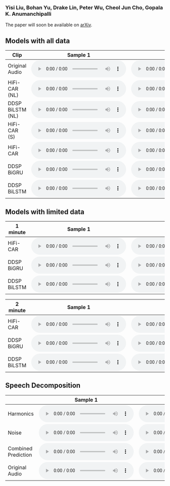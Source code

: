 ### Yisi Liu, Bohan Yu, Drake Lin, Peter Wu, Cheol Jun Cho, Gopala K. Anumanchipalli

The paper will soon be available on [arXiv](https://arxiv.org/).

## Models with all data

|     Clip       |   Sample 1  | Sample 2 |
|----------------|-------------|----------|
| Original Audio |<audio controls="" preload="auto" src="https://raw.githubusercontent.com/Louis0324/DDSP-Articulatory-Vocoder/ground1.wav" type="audio/pcm"></audio>| <audio controls="" preload="auto" src="https://raw.githubusercontent.com/Louis0324/DDSP-Articulatory-Vocoder/ground2.wav" type="audio/pcm"></audio>| 
| HiFi-CAR (NL) |<audio controls="" preload="auto" src="https://raw.githubusercontent.com/Louis0324/DDSP-Articulatory-Vocoder/hificarrNL1.wav" type="audio/pcm"></audio>| <audio controls="" preload="auto" src="https://raw.githubusercontent.com/Louis0324/DDSP-Articulatory-Vocoder/hificarrNL2.wav" type="audio/pcm"></audio>|
| DDSP BiLSTM (NL) |<audio controls="" preload="auto" src="https://raw.githubusercontent.com/Louis0324/DDSP-Articulatory-Vocoder/ddsp_no_loud_1.wav" type="audio/pcm"></audio>| <audio controls="" preload="auto" src="https://raw.githubusercontent.com/Louis0324/DDSP-Articulatory-Vocoder/ddsp_no_loud_2.wav" type="audio/pcm"></audio>| 
| HiFi-CAR (S) |<audio controls="" preload="auto" src="https://raw.githubusercontent.com/Louis0324/DDSP-Articulatory-Vocoder/hificarrSmall1.wav" type="audio/pcm"></audio>|  <audio controls="" preload="auto" src="https://raw.githubusercontent.com/Louis0324/DDSP-Articulatory-Vocoder/hificarrSmall2.wav" type="audio/pcm"></audio>| 
| HiFi-CAR |<audio controls="" preload="auto" src="https://raw.githubusercontent.com/Louis0324/DDSP-Articulatory-Vocoder/hificarr1.wav" type="audio/pcm"></audio>| <audio controls="" preload="auto" src="https://raw.githubusercontent.com/Louis0324/DDSP-Articulatory-Vocoder/hificarr2.wav" type="audio/pcm"></audio>| 
| DDSP BiGRU |<audio controls="" preload="auto" src="https://raw.githubusercontent.com/Louis0324/DDSP-Articulatory-Vocoder/bigru1.wav" type="audio/pcm"></audio>| <audio controls="" preload="auto" src="https://raw.githubusercontent.com/Louis0324/DDSP-Articulatory-Vocoder/bigru2.wav" type="audio/pcm"></audio>| 
| DDSP BiLSTM |<audio controls="" preload="auto" src="https://raw.githubusercontent.com/Louis0324/DDSP-Articulatory-Vocoder/bilstm1.wav" type="audio/pcm"></audio>| <audio controls="" preload="auto" src="https://raw.githubusercontent.com/Louis0324/DDSP-Articulatory-Vocoder/bilstm2.wav" type="audio/pcm"></audio>| 

## Models with limited data

|     1 minute       |   Sample 1  | Sample 2 |
|----------------|-------------|----------|
| HiFi-CAR |<audio controls="" preload="auto" src="https://raw.githubusercontent.com/Louis0324/DDSP-Articulatory-Vocoder/hificarr1min1.wav" type="audio/pcm"></audio>| <audio controls="" preload="auto" src="https://raw.githubusercontent.com/Louis0324/DDSP-Articulatory-Vocoder/hificarr1min2.wav" type="audio/pcm"></audio>| 
| DDSP BiGRU |<audio controls="" preload="auto" src="https://raw.githubusercontent.com/Louis0324/DDSP-Articulatory-Vocoder/bigru1min1.wav" type="audio/pcm"></audio>| <audio controls="" preload="auto" src="https://raw.githubusercontent.com/Louis0324/DDSP-Articulatory-Vocoder/bigru1min2.wav" type="audio/pcm"></audio>|
| DDSP BiLSTM |<audio controls="" preload="auto" src="https://raw.githubusercontent.com/Louis0324/DDSP-Articulatory-Vocoder/bilstm1min1.wav" type="audio/pcm"></audio>| <audio controls="" preload="auto" src="https://raw.githubusercontent.com/Louis0324/DDSP-Articulatory-Vocoder/bilstm1min2.wav" type="audio/pcm"></audio>| 

|     2 minute       |   Sample 1  | Sample 2 |
|----------------|-------------|----------|
| HiFi-CAR |<audio controls="" preload="auto" src="https://raw.githubusercontent.com/Louis0324/DDSP-Articulatory-Vocoder/hificarr2min1.wav" type="audio/pcm"></audio>| <audio controls="" preload="auto" src="https://raw.githubusercontent.com/Louis0324/DDSP-Articulatory-Vocoder/hificarr2min2.wav" type="audio/pcm"></audio>| 
| DDSP BiGRU |<audio controls="" preload="auto" src="https://raw.githubusercontent.com/Louis0324/DDSP-Articulatory-Vocoder/bigru2min1.wav" type="audio/pcm"></audio>| <audio controls="" preload="auto" src="https://raw.githubusercontent.com/Louis0324/DDSP-Articulatory-Vocoder/bigru2min2.wav" type="audio/pcm"></audio>|
| DDSP BiLSTM |<audio controls="" preload="auto" src="https://raw.githubusercontent.com/Louis0324/DDSP-Articulatory-Vocoder/bilstm2min1.wav" type="audio/pcm"></audio>| <audio controls="" preload="auto" src="https://raw.githubusercontent.com/Louis0324/DDSP-Articulatory-Vocoder/bilstm2min2.wav" type="audio/pcm"></audio>| 

## Speech Decomposition

|                |   Sample 1  | Sample 2 |
|----------------|-------------|----------|
| Harmonics |<audio controls="" preload="auto" src="https://raw.githubusercontent.com/Louis0324/DDSP-Articulatory-Vocoder/harmonics_1.wav" type="audio/pcm"></audio>| <audio controls="" preload="auto" src="https://raw.githubusercontent.com/Louis0324/DDSP-Articulatory-Vocoder/harmonics_2.wav" type="audio/pcm"></audio>| 
| Noise |<audio controls="" preload="auto" src="https://raw.githubusercontent.com/Louis0324/DDSP-Articulatory-Vocoder/noise_1.wav" type="audio/pcm"></audio>|<audio controls="" preload="auto" src="https://raw.githubusercontent.com/Louis0324/DDSP-Articulatory-Vocoder/noise_2.wav" type="audio/pcm"></audio>| 
| Combined Prediction |<audio controls="" preload="auto" src="https://raw.githubusercontent.com/Louis0324/DDSP-Articulatory-Vocoder/x_hat_1.wav" type="audio/pcm"></audio>| <audio controls="" preload="auto" src="https://raw.githubusercontent.com/Louis0324/DDSP-Articulatory-Vocoder/x_hat_2.wav" type="audio/pcm"></audio>| 
| Original Audio |<audio controls="" preload="auto" src="https://raw.githubusercontent.com/Louis0324/DDSP-Articulatory-Vocoder/x_1.wav" type="audio/pcm"></audio>| <audio controls="" preload="auto" src="https://raw.githubusercontent.com/Louis0324/DDSP-Articulatory-Vocoder/x_2.wav" type="audio/pcm"></audio>| 